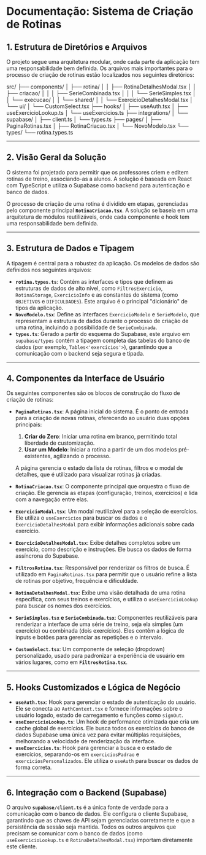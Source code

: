 # Documentação: Sistema de Criação de Rotinas

## 1. Estrutura de Diretórios e Arquivos

O projeto segue uma arquitetura modular, onde cada parte da aplicação tem uma responsabilidade bem definida. Os arquivos mais importantes para o processo de criação de rotinas estão localizados nos seguintes diretórios:

src/
├── components/
│   ├── rotina/
│   │   ├── RotinaDetalhesModal.tsx
│   │   ├── criacao/
│   │   │   ├── SerieCombinada.tsx
│   │   │   └── SerieSimples.tsx
│   │   └── execucao/
│   │       └── shared/
│   │           └── ExercicioDetalhesModal.tsx
│   └── ui/
│       └── CustomSelect.tsx
├── hooks/
│   ├── useAuth.tsx
│   ├── useExercicioLookup.ts
│   └── useExercicios.ts
├── integrations/
│   └── supabase/
│       ├── client.ts
│       └── types.ts
├── pages/
│   ├── PaginaRotinas.tsx
│   ├── RotinaCriacao.tsx
│   └── NovoModelo.tsx
└── types/
└── rotina.types.ts

---

## 2. Visão Geral da Solução

O sistema foi projetado para permitir que os professores criem e editem rotinas de treino, associando-as a alunos. A solução é baseada em React com TypeScript e utiliza o Supabase como backend para autenticação e banco de dados.

O processo de criação de uma rotina é dividido em etapas, gerenciadas pelo componente principal **`RotinaCriacao.tsx`**. A solução se baseia em uma arquitetura de módulos reutilizáveis, onde cada componente e hook tem uma responsabilidade bem definida.

---

## 3. Estrutura de Dados e Tipagem

A tipagem é central para a robustez da aplicação. Os modelos de dados são definidos nos seguintes arquivos:

* **`rotina.types.ts`**: Contém as interfaces e tipos que definem as estruturas de dados de alto nível, como `FiltrosExercicio`, `RotinaStorage`, `ExercicioInfo` e as constantes do sistema (como `OBJETIVOS` e `DIFICULDADES`). Este arquivo é o principal "dicionário" de tipos da aplicação.
* **`NovoModelo.tsx`**: Define as interfaces `ExercicioModelo` e `SerieModelo`, que representam a estrutura de dados durante o processo de criação de uma rotina, incluindo a possibilidade de `SerieCombinada`.
* **`types.ts`**: Gerado a partir do esquema do Supabase, este arquivo em `supabase/types` contém a tipagem completa das tabelas do banco de dados (por exemplo, `Tables<'exercicios'>`), garantindo que a comunicação com o backend seja segura e tipada.

---

## 4. Componentes da Interface de Usuário

Os seguintes componentes são os blocos de construção do fluxo de criação de rotinas:

* **`PaginaRotinas.tsx`**: A página inicial do sistema. É o ponto de entrada para a criação de novas rotinas, oferecendo ao usuário duas opções principais:
    1.  **Criar do Zero**: Iniciar uma rotina em branco, permitindo total liberdade de customização.
    2.  **Usar um Modelo**: Iniciar a rotina a partir de um dos modelos pré-existentes, agilizando o processo.

    A página gerencia o estado da lista de rotinas, filtros e o modal de detalhes, que é utilizado para visualizar rotinas já criadas.
* **`RotinaCriacao.tsx`**: O componente principal que orquestra o fluxo de criação. Ele gerencia as etapas (configuração, treinos, exercícios) e lida com a navegação entre elas.
* **`ExercicioModal.tsx`**: Um modal reutilizável para a seleção de exercícios. Ele utiliza o `useExercicios` para buscar os dados e o `ExercicioDetalhesModal` para exibir informações adicionais sobre cada exercício.
* **`ExercicioDetalhesModal.tsx`**: Exibe detalhes completos sobre um exercício, como descrição e instruções. Ele busca os dados de forma assíncrona do Supabase.
* **`FiltrosRotina.tsx`**: Responsável por renderizar os filtros de busca. É utilizado em `PaginaRotinas.tsx` para permitir que o usuário refine a lista de rotinas por objetivo, frequência e dificuldade.
* **`RotinaDetalhesModal.tsx`**: Exibe uma visão detalhada de uma rotina específica, com seus treinos e exercícios, e utiliza o `useExercicioLookup` para buscar os nomes dos exercícios.
* **`SerieSimples.tsx` e `SerieCombinada.tsx`**: Componentes reutilizáveis para renderizar a interface de uma série de treino, seja ela simples (um exercício) ou combinada (dois exercícios). Eles contêm a lógica de inputs e botões para gerenciar as repetições e o intervalo.
* **`CustomSelect.tsx`**: Um componente de seleção (dropdown) personalizado, usado para padronizar a experiência de usuário em vários lugares, como em **`FiltrosRotina.tsx`**.

---

## 5. Hooks Customizados e Lógica de Negócio

* **`useAuth.tsx`**: Hook para gerenciar o estado de autenticação do usuário. Ele se conecta ao `AuthContext.tsx` e fornece informações sobre o usuário logado, estado de carregamento e funções como `signOut`.
* **`useExercicioLookup.ts`**: Um hook de performance otimizada que cria um cache global de exercícios. Ele busca todos os exercícios do banco de dados Supabase uma única vez para evitar múltiplas requisições, melhorando a velocidade de renderização da interface.
* **`useExercicios.ts`**: Hook para gerenciar a busca e o estado de exercícios, separando-os em `exerciciosPadrao` e `exerciciosPersonalizados`. Ele utiliza o `useAuth` para buscar os dados de forma correta.

---

## 6. Integração com o Backend (Supabase)

O arquivo **`supabase/client.ts`** é a única fonte de verdade para a comunicação com o banco de dados. Ele configura o cliente Supabase, garantindo que as chaves de API sejam gerenciadas corretamente e que a persistência da sessão seja mantida. Todos os outros arquivos que precisam se comunicar com o banco de dados (como `useExercicioLookup.ts` e `RotinaDetalhesModal.tsx`) importam diretamente este cliente.